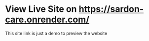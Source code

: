 # View Live Site on https://sardon-care.onrender.com/
This site link is just a demo to preview the website
